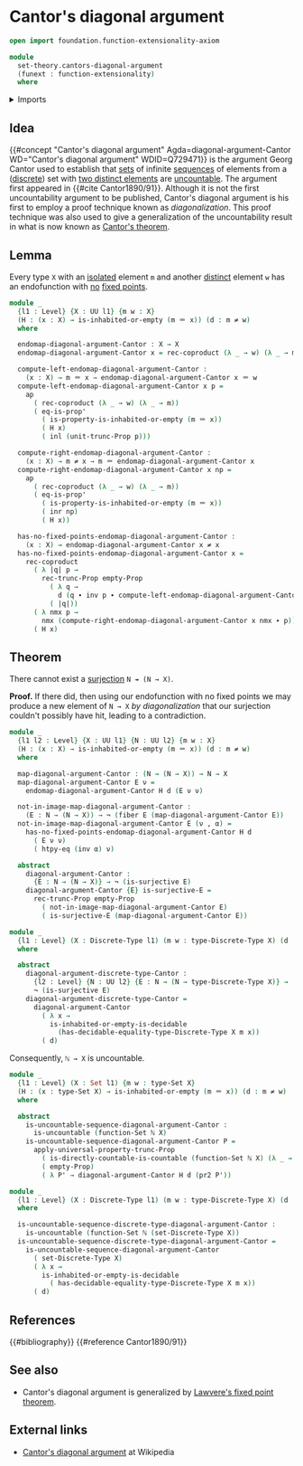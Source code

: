 # Cantor's diagonal argument

```agda
open import foundation.function-extensionality-axiom

module
  set-theory.cantors-diagonal-argument
  (funext : function-extensionality)
  where
```

<details><summary>Imports</summary>

```agda
open import elementary-number-theory.natural-numbers

open import foundation.action-on-identifications-functions
open import foundation.coproduct-types funext
open import foundation.decidable-types funext
open import foundation.dependent-pair-types
open import foundation.discrete-types funext
open import foundation.identity-types funext
open import foundation.negated-equality funext
open import foundation.negation funext
open import foundation.propositional-truncations funext
open import foundation.sets funext
open import foundation.surjective-maps funext
open import foundation.universe-levels

open import foundation-core.empty-types
open import foundation-core.fibers-of-maps
open import foundation-core.propositions

open import set-theory.countable-sets funext
open import set-theory.uncountable-sets funext
```

</details>

## Idea

{{#concept "Cantor's diagonal argument" Agda=diagonal-argument-Cantor WD="Cantor's diagonal argument" WDID=Q729471}}
is the argument Georg Cantor used to establish that
[sets](foundation-core.sets.md) of infinite [sequences](foundation.sequences.md)
of elements from a ([discrete](foundation-core.discrete-types.md)) set with
[two distinct elements](foundation.pairs-of-distinct-elements.md) are
[uncountable](set-theory.uncountable-sets.md). The argument first appeared in
{{#cite Cantor1890/91}}. Although it is not the first uncountability argument to
be published, Cantor's diagonal argument is his first to employ a proof
technique known as _diagonalization_. This proof technique was also used to give
a generalization of the uncountability result in what is now known as
[Cantor's theorem](foundation.cantors-theorem.md).

## Lemma

Every type `X` with an [isolated](foundation.isolated-elements.md) element `m`
and another [distinct](foundation.negated-equality.md) element `w` has an
endofunction with [no](foundation-core.negation.md)
[fixed points](foundation.fixed-points-endofunctions.md).

```agda
module _
  {l1 : Level} {X : UU l1} {m w : X}
  (H : (x : X) → is-inhabited-or-empty (m ＝ x)) (d : m ≠ w)
  where

  endomap-diagonal-argument-Cantor : X → X
  endomap-diagonal-argument-Cantor x = rec-coproduct (λ _ → w) (λ _ → m) (H x)

  compute-left-endomap-diagonal-argument-Cantor :
    (x : X) → m ＝ x → endomap-diagonal-argument-Cantor x ＝ w
  compute-left-endomap-diagonal-argument-Cantor x p =
    ap
      ( rec-coproduct (λ _ → w) (λ _ → m))
      ( eq-is-prop'
        ( is-property-is-inhabited-or-empty (m ＝ x))
        ( H x)
        ( inl (unit-trunc-Prop p)))

  compute-right-endomap-diagonal-argument-Cantor :
    (x : X) → m ≠ x → m ＝ endomap-diagonal-argument-Cantor x
  compute-right-endomap-diagonal-argument-Cantor x np =
    ap
      ( rec-coproduct (λ _ → w) (λ _ → m))
      ( eq-is-prop'
        ( is-property-is-inhabited-or-empty (m ＝ x))
        ( inr np)
        ( H x))

  has-no-fixed-points-endomap-diagonal-argument-Cantor :
    (x : X) → endomap-diagonal-argument-Cantor x ≠ x
  has-no-fixed-points-endomap-diagonal-argument-Cantor x =
    rec-coproduct
      ( λ |q| p →
        rec-trunc-Prop empty-Prop
          ( λ q →
            d (q ∙ inv p ∙ compute-left-endomap-diagonal-argument-Cantor x q))
          ( |q|))
      ( λ nmx p →
        nmx (compute-right-endomap-diagonal-argument-Cantor x nmx ∙ p))
      ( H x)
```

## Theorem

There cannot exist a [surjection](foundation.surjective-maps.md) `N ↠ (N → X)`.

**Proof.** If there did, then using our endofunction with no fixed points we may
produce a new element of `N → X` _by diagonalization_ that our surjection
couldn't possibly have hit, leading to a contradiction.

```agda
module _
  {l1 l2 : Level} {X : UU l1} {N : UU l2} {m w : X}
  (H : (x : X) → is-inhabited-or-empty (m ＝ x)) (d : m ≠ w)
  where

  map-diagonal-argument-Cantor : (N → (N → X)) → N → X
  map-diagonal-argument-Cantor E ν =
    endomap-diagonal-argument-Cantor H d (E ν ν)

  not-in-image-map-diagonal-argument-Cantor :
    (E : N → (N → X)) → ¬ (fiber E (map-diagonal-argument-Cantor E))
  not-in-image-map-diagonal-argument-Cantor E (ν , α) =
    has-no-fixed-points-endomap-diagonal-argument-Cantor H d
      ( E ν ν)
      ( htpy-eq (inv α) ν)

  abstract
    diagonal-argument-Cantor :
      {E : N → (N → X)} → ¬ (is-surjective E)
    diagonal-argument-Cantor {E} is-surjective-E =
      rec-trunc-Prop empty-Prop
        ( not-in-image-map-diagonal-argument-Cantor E)
        ( is-surjective-E (map-diagonal-argument-Cantor E))

module _
  {l1 : Level} (X : Discrete-Type l1) (m w : type-Discrete-Type X) (d : m ≠ w)
  where

  abstract
    diagonal-argument-discrete-type-Cantor :
      {l2 : Level} {N : UU l2} {E : N → (N → type-Discrete-Type X)} →
      ¬ (is-surjective E)
    diagonal-argument-discrete-type-Cantor =
      diagonal-argument-Cantor
        ( λ x →
          is-inhabited-or-empty-is-decidable
            (has-decidable-equality-type-Discrete-Type X m x))
        ( d)
```

Consequently, `ℕ → X` is uncountable.

```agda
module _
  {l1 : Level} (X : Set l1) {m w : type-Set X}
  (H : (x : type-Set X) → is-inhabited-or-empty (m ＝ x)) (d : m ≠ w)
  where

  abstract
    is-uncountable-sequence-diagonal-argument-Cantor :
      is-uncountable (function-Set ℕ X)
    is-uncountable-sequence-diagonal-argument-Cantor P =
      apply-universal-property-trunc-Prop
        ( is-directly-countable-is-countable (function-Set ℕ X) (λ _ → m) P)
        ( empty-Prop)
        ( λ P' → diagonal-argument-Cantor H d (pr2 P'))

module _
  {l1 : Level} (X : Discrete-Type l1) (m w : type-Discrete-Type X) (d : m ≠ w)
  where

  is-uncountable-sequence-discrete-type-diagonal-argument-Cantor :
    is-uncountable (function-Set ℕ (set-Discrete-Type X))
  is-uncountable-sequence-discrete-type-diagonal-argument-Cantor =
    is-uncountable-sequence-diagonal-argument-Cantor
      ( set-Discrete-Type X)
      ( λ x →
        is-inhabited-or-empty-is-decidable
          ( has-decidable-equality-type-Discrete-Type X m x))
      ( d)
```

## References

{{#bibliography}} {{#reference Cantor1890/91}}

## See also

- Cantor's diagonal argument is generalized by
  [Lawvere's fixed point theorem](foundation.lawveres-fixed-point-theorem.md).

## External links

- [Cantor's diagonal argument](https://en.wikipedia.org/wiki/Cantor%27s_diagonal_argument)
  at Wikipedia
